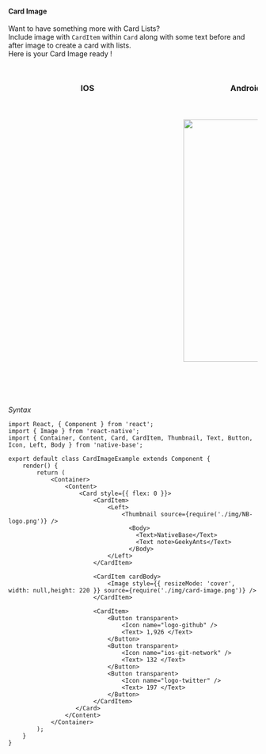 #### Card Image

Want to have something more with Card Lists? <br />
Include image with <code>CardItem</code> within <code>Card</code> along with some text before and after image to create a card with lists. <br />
Here is your Card Image ready !

<br />
    <table>
      <thead>
        <tr style="border-style: hidden">
          <th style="border-style: hidden; padding-right: 34px;">IOS</th>
          <th style="padding-right: 140px;">Android</th>
        </tr>
      </thead>
      <thead>
        <tr style="border-style: hidden">
          <th style="border-style: hidden"><div style="background: url(../../assets/iphone.png) no-repeat; padding: 63px 20px 100px 18px; width: 292px"><img src="https://raw.githubusercontent.com/GeekyAnts/NativeBase-KitchenSink/0.5.13/Screenshots/iOS/card-image.png" alt="" /></div></th>
          <th><div style="background: url(../../assets/android.png) no-repeat; padding: 45px 118px 68px 0px; background-size: 292px 576px;"><img height="490" width="266" src="https://raw.githubusercontent.com/GeekyAnts/NativeBase-KitchenSink/0.5.13/Screenshots/android/card-image.png" alt="" /></div></th>
        </tr>
      </thead>
    </table>

*Syntax*

<pre class="line-numbers"><code class="language-jsx">import React, { Component } from 'react';
import { Image } from 'react-native';
import { Container, Content, Card, CardItem, Thumbnail, Text, Button, Icon, Left, Body } from 'native-base';
​
export default class CardImageExample extends Component {
    render() {
        return (
            &lt;Container>
                &lt;Content>
                    &lt;Card style=&#123;{ flex: 0 }}>
                        &lt;CardItem>
                            &lt;Left>
                                &lt;Thumbnail source={require('./img/NB-logo.png')} />
                                  &lt;Body>
                                    &lt;Text>NativeBase&lt;/Text>
                                    &lt;Text note>GeekyAnts&lt;/Text>
                                  &lt;/Body>
                            &lt;/Left>
                        &lt;/CardItem>

                        &lt;CardItem cardBody>
                            &lt;Image style=&#123;{ resizeMode: 'cover', width: null,height: 220 }} source={require('./img/card-image.png')} />
                        &lt;/CardItem>

                        &lt;CardItem>
                            &lt;Button transparent>
                                &lt;Icon name="logo-github" />
                                &lt;Text> 1,926 &lt;/Text>
                            &lt;/Button>
                            &lt;Button transparent>
                                &lt;Icon name="ios-git-network" />
                                &lt;Text> 132 &lt;/Text>
                            &lt;/Button>
                            &lt;Button transparent>
                                &lt;Icon name="logo-twitter" />
                                &lt;Text> 197 &lt;/Text>
                            &lt;/Button>
                        &lt;/CardItem>
                   &lt;/Card>
                &lt;/Content>
            &lt;/Container>
        );
    }
}</code></pre>
